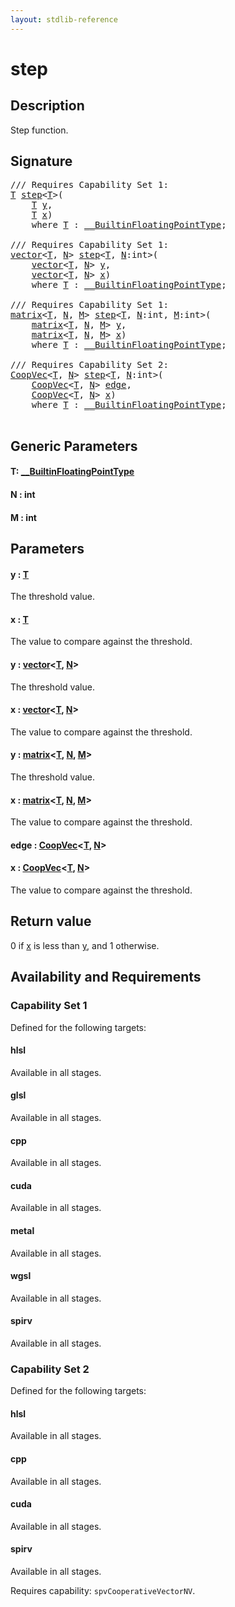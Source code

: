 ```yaml
---
layout: stdlib-reference
---
```


# step

## Description

Step function.



## Signature 

<pre>
/// Requires Capability Set 1:
<a href="step.md#typeparam-T" class="code_type">T</a> <a href="step.md">step</a>&lt;<a href="step.md#typeparam-T" class="code_type">T</a>&gt;(
    <a href="step.md#typeparam-T" class="code_type">T</a> <a href="step.md#decl-y" class="code_param">y</a>,
    <a href="step.md#typeparam-T" class="code_type">T</a> <a href="step.md#decl-x" class="code_param">x</a>)
    <span class='code_keyword'>where</span> <a href="step.md#typeparam-T" class="code_type">T</a> : <a href="../interfaces/0_builtinfloatingpointtype-029hm/index.md" class="code_type">__BuiltinFloatingPointType</a>;

/// Requires Capability Set 1:
<a href="../types/vector/index.md" class="code_type">vector</a>&lt;<a href="step.md#typeparam-T" class="code_type">T</a>, <a href="step.md#decl-N" class="code_var">N</a>&gt; <a href="step.md">step</a>&lt;<a href="step.md#typeparam-T" class="code_type">T</a>, <a href="step.md#decl-N" class="code_var">N</a>:<span class="code_keyword">int</span>&gt;(
    <a href="../types/vector/index.md" class="code_type">vector</a>&lt;<a href="step.md#typeparam-T" class="code_type">T</a>, <a href="step.md#decl-N" class="code_var">N</a>&gt; <a href="step.md#decl-y" class="code_param">y</a>,
    <a href="../types/vector/index.md" class="code_type">vector</a>&lt;<a href="step.md#typeparam-T" class="code_type">T</a>, <a href="step.md#decl-N" class="code_var">N</a>&gt; <a href="step.md#decl-x" class="code_param">x</a>)
    <span class='code_keyword'>where</span> <a href="step.md#typeparam-T" class="code_type">T</a> : <a href="../interfaces/0_builtinfloatingpointtype-029hm/index.md" class="code_type">__BuiltinFloatingPointType</a>;

/// Requires Capability Set 1:
<a href="../types/matrix/index.md" class="code_type">matrix</a>&lt;<a href="step.md#typeparam-T" class="code_type">T</a>, <a href="step.md#decl-N" class="code_var">N</a>, <a href="step.md#decl-M" class="code_var">M</a>&gt; <a href="step.md">step</a>&lt;<a href="step.md#typeparam-T" class="code_type">T</a>, <a href="step.md#decl-N" class="code_var">N</a>:<span class="code_keyword">int</span>, <a href="step.md#decl-M" class="code_var">M</a>:<span class="code_keyword">int</span>&gt;(
    <a href="../types/matrix/index.md" class="code_type">matrix</a>&lt;<a href="step.md#typeparam-T" class="code_type">T</a>, <a href="step.md#decl-N" class="code_var">N</a>, <a href="step.md#decl-M" class="code_var">M</a>&gt; <a href="step.md#decl-y" class="code_param">y</a>,
    <a href="../types/matrix/index.md" class="code_type">matrix</a>&lt;<a href="step.md#typeparam-T" class="code_type">T</a>, <a href="step.md#decl-N" class="code_var">N</a>, <a href="step.md#decl-M" class="code_var">M</a>&gt; <a href="step.md#decl-x" class="code_param">x</a>)
    <span class='code_keyword'>where</span> <a href="step.md#typeparam-T" class="code_type">T</a> : <a href="../interfaces/0_builtinfloatingpointtype-029hm/index.md" class="code_type">__BuiltinFloatingPointType</a>;

/// Requires Capability Set 2:
<a href="../types/coopvec-04/index.md" class="code_type">CoopVec</a>&lt;<a href="step.md#typeparam-T" class="code_type">T</a>, <a href="step.md#decl-N" class="code_var">N</a>&gt; <a href="step.md">step</a>&lt;<a href="step.md#typeparam-T" class="code_type">T</a>, <a href="step.md#decl-N" class="code_var">N</a>:<span class="code_keyword">int</span>&gt;(
    <a href="../types/coopvec-04/index.md" class="code_type">CoopVec</a>&lt;<a href="step.md#typeparam-T" class="code_type">T</a>, <a href="step.md#decl-N" class="code_var">N</a>&gt; <a href="step.md#decl-edge" class="code_param">edge</a>,
    <a href="../types/coopvec-04/index.md" class="code_type">CoopVec</a>&lt;<a href="step.md#typeparam-T" class="code_type">T</a>, <a href="step.md#decl-N" class="code_var">N</a>&gt; <a href="step.md#decl-x" class="code_param">x</a>)
    <span class='code_keyword'>where</span> <a href="step.md#typeparam-T" class="code_type">T</a> : <a href="../interfaces/0_builtinfloatingpointtype-029hm/index.md" class="code_type">__BuiltinFloatingPointType</a>;

</pre>

## Generic Parameters

####  <a id="typeparam-T"></a>T: [\_\_BuiltinFloatingPointType](../interfaces/0_builtinfloatingpointtype-029hm/index.md)
####  <a id="decl-N"></a>N  : int
####  <a id="decl-M"></a>M  : int

## Parameters

####  <a id="decl-y"></a>y  : [T](step.md#typeparam-T)
The threshold value.

####  <a id="decl-x"></a>x  : [T](step.md#typeparam-T)
The value to compare against the threshold.

####  <a id="decl-y"></a>y  : [vector](../types/vector/index.md)\<[T](../types/vector/index.md#typeparam-T), [N](../types/vector/index.md#decl-N)\>
The threshold value.

####  <a id="decl-x"></a>x  : [vector](../types/vector/index.md)\<[T](../types/vector/index.md#typeparam-T), [N](../types/vector/index.md#decl-N)\>
The value to compare against the threshold.

####  <a id="decl-y"></a>y  : [matrix](../types/matrix/index.md)\<[T](../types/matrix/t-0.md), [N](../types/matrix/index.md#decl-N), [M](../types/matrix/index.md#decl-M)\>
The threshold value.

####  <a id="decl-x"></a>x  : [matrix](../types/matrix/index.md)\<[T](../types/matrix/t-0.md), [N](../types/matrix/index.md#decl-N), [M](../types/matrix/index.md#decl-M)\>
The value to compare against the threshold.

####  <a id="decl-edge"></a>edge  : [CoopVec](../types/coopvec-04/index.md)\<[T](../types/coopvec-04/index.md#typeparam-T), [N](../types/coopvec-04/index.md#decl-N)\>
####  <a id="decl-x"></a>x  : [CoopVec](../types/coopvec-04/index.md)\<[T](../types/coopvec-04/index.md#typeparam-T), [N](../types/coopvec-04/index.md#decl-N)\>
The value to compare against the threshold.


## Return value
0 if <span class='code'><a href="step.md#decl-x" class="code_param">x</a></span> is less than <span class='code'><a href="step.md#decl-y" class="code_param">y</a></span>, and 1 otherwise.


## Availability and Requirements

### Capability Set 1

Defined for the following targets:

#### hlsl
Available in all stages.

#### glsl
Available in all stages.

#### cpp
Available in all stages.

#### cuda
Available in all stages.

#### metal
Available in all stages.

#### wgsl
Available in all stages.

#### spirv
Available in all stages.


### Capability Set 2

Defined for the following targets:

#### hlsl
Available in all stages.

#### cpp
Available in all stages.

#### cuda
Available in all stages.

#### spirv
Available in all stages.

Requires capability: `spvCooperativeVectorNV`.



<script>
// Fix .md links to .html when on ReadTheDocs
if (window.location.hostname.includes('readthedocs') || 
    window.location.hostname.includes('rtfd.io')) {
  document.addEventListener('DOMContentLoaded', function() {
    const links = document.querySelectorAll('a');
    links.forEach(link => {
      const href = link.getAttribute('href');
      if (href && href.includes('.md')) {
        // This regex will handle .md links with or without fragment identifiers or query parameters
        link.href = link.href.replace(/(.+)\.md(#[^?]*)?(\?.*)?$/, '$1.html$2$3');
      }
    });
  });
}
</script>

